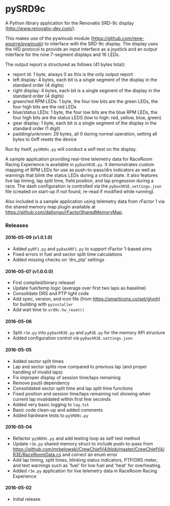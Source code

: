 # pySRD9c

A Python library application for the Renovatio SRD-9c display (http://www.renovatio-dev.com/).

This makes use of the pywinusb module (https://github.com/rene-aguirre/pywinusb) to interface with the SRD-9c display. The display uses the HID protocol to provide an input interface as a joystick and an output interface for the nine 7-segment displays and 16 LEDs. 

The output report is structured as follows (41 bytes total):

* report id: 1 byte, always 0 as this is the only output report
* left display: 4 bytes, each bit is a single segment of the display in the standard order (4 digits)
* right display: 4 bytes, each bit is a single segment of the display in the standard order (4 digits)
* green/red RPM LEDs: 1 byte, the four low bits are the green LEDs, the four high bits are the red LEDs
* blue/status LEDs: 1 byte, the four low bits are the blue RPM LEDs, the four high bits are the status LEDS (low to high: red, yellow, blue, green)
* gear display: 1 byte, each bit is a single segment of the display in the standard order (1 digit)
* padding/unknown: 29 bytes, all 0 during normal operation, setting all bytes to 0xff resets the device

Run by itself, `pySRD9c.py` will conduct a self-test on the display.

A sample application providing real-time telemetry data for RaceRoom Racing Experience is available in `pyDashR3E.py`.
It demonstrates custom mapping of RPM LEDs for use as push-to-pass/drs indicators as well as warnings that blink the status LEDs during a critical state.
It also features live lap timing, lap split time, field position, and lap progession during a race.
The dash configuration is controlled via the `pyDashR3E.settings.json` file (created on start-up if not found, re-read if modified while running).

Also included is a sample application using telemetry data from rFactor 1 via the shared memory map plugin available at https://github.com/dallongo/rFactorSharedMemoryMap.

### Releases
#### 2016-05-09 (v1.0.1.0)

* Added `pyRF1.py` and `pyDashRF1.py` to support rFactor 1-based sims
* Fixed errors in fuel and sector split time calculations
* Added missing checks on 'drs_ptp' settings

#### 2016-05-07 (v1.0.0.0)

* First compiled/binary release!
* Update fuel/temp logic (average over first two laps as baseline)
* Consolidate DRS and PTP light code
* Add spec, version, and icon file (from https://smarticons.co/set/glyph) for building with `pyinstaller`
* Add wait time to `srd9c.hw_reset()`

#### 2016-05-06

* Split `r3e.py` into `pyDashR3E.py` and `pyR3E.py` for the memory API structure
* Added configuration control via `pyDashR3E.settings.json`

#### 2016-05-05

* Added sector split times
* Lap and sector splits now compared to previous lap (and proper handling of invalid laps)
* Fix improper display of session time/laps remaining
* Remove psutil dependency
* Consolidated sector split time and lap split time functions
* Fixed position and session time/laps remaining not showing when current lap invalidated within first few seconds
* Added very basic logging to `log.txt`
* Basic code clean-up and added comments
* Added hardware tests to `pySRD9c.py`

#### 2016-05-04

* Refactor `pySRD9c.py` and add testing loop as self test method
* Update `r3e.py` shared memory struct to include push-to-pass from https://github.com/mrbelowski/CrewChiefV4/blob/master/CrewChiefV4/R3E/RaceRoomData.cs and correct an enum error
* Add lap timing, split times, blinking status indicators, PTP/DRS meter, and text warnings such as 'fuel' for low fuel and 'heat' for overheating.
* Added `r3e.py` application for live telemetry data in RaceRoom Racing Experience

#### 2016-05-02

* Initial release
